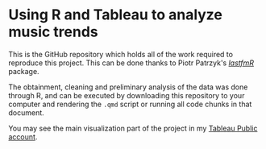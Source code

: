 # Using R and Tableau to analyze music trends

This is the GitHub repository which holds all of the work required to reproduce this project. This can be done thanks to Piotr Patrzyk's [*lastfmR*](https://github.com/ppatrzyk/lastfmR) package.

The obtainment, cleaning and preliminary analysis of the data was done through R, and can be executed by downloading this repository to your computer and rendering the `.qmd` script or running all code chunks in that document. 

You may see the main visualization part of the project in my [Tableau Public account](https://public.tableau.com/views/VisualizingScrobblesfromLast_fm/Scrobblesvs_Time?:language=en-US&publish=yes&:display_count=n&:origin=viz_share_link).

